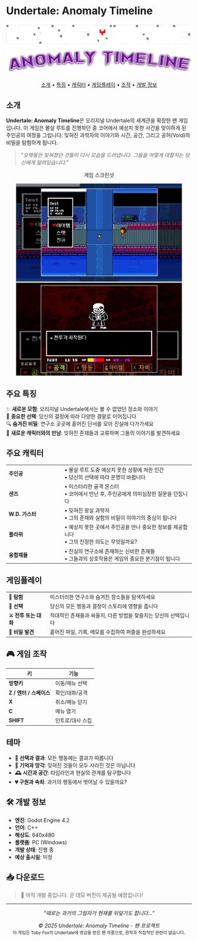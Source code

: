 # Undertale: Anomaly Timeline

<div align="center">
  <img src="./image/logo.png" alt="게임 로고" width="600"/>
  <br>
  <p>
    <a href="#소개">소개</a> •
    <a href="#주요-특징">특징</a> •
    <a href="#주요-캐릭터">캐릭터</a> •
    <a href="#게임플레이">게임플레이</a> •
    <a href="#-게임-조작">조작</a> •
    <a href="#-개발-정보">개발 정보</a>
  </p>
</div>

## 소개

**Undertale: Anomaly Timeline**은 오리지널 Undertale의 세계관을 확장한 팬 게임입니다. 이 게임은 몰살 루트를 진행하던 중 코어에서 예상치 못한 사건을 맞이하게 된 주인공의 여정을 그립니다. 잊혀진 과학자의 이야기와 시간, 공간, 그리고 공허(Void)의 비밀을 탐험하게 됩니다.

> *"오랫동안 잊혀졌던 것들이 다시 모습을 드러냅니다. 그들을 어떻게 대할지는 당신에게 달려있습니다."*

<div align="center">
  <p>게임 스크린샷</p>
  <img src="./image/game.png" alt="게임 화면" width="450"/>
  <img src="./image/battle.png" alt="전투 장면" width="450"/>
</div>

## 주요 특징

✨ **새로운 모험**: 오리지널 Undertale에서는 볼 수 없었던 장소와 이야기  
🔀 **중요한 선택**: 당신의 결정에 따라 다양한 결말로 이어집니다  
🔍 **숨겨진 비밀**: 연구소 곳곳에 흩어진 단서를 모아 진실에 다가가세요  
👥 **새로운 캐릭터와의 만남**: 잊혀진 존재들과 교류하며 그들의 이야기를 발견하세요  

## 주요 캐릭터

<table>
  <tr>
    <td width="30%"><b>주인공</b></td>
    <td>
      • 몰살 루트 도중 예상치 못한 상황에 처한 인간<br>
      • 당신의 선택에 따라 운명이 바뀝니다
    </td>
  </tr>
  <tr>
    <td><b>샌즈</b></td>
    <td>
      • 미스터리한 골격 몬스터<br>
      • 코어에서 만난 후, 주인공에게 의미심장한 질문을 던집니다
    </td>
  </tr>
  <tr>
    <td><b>W.D. 가스터</b></td>
    <td>
      • 잊혀진 왕실 과학자<br>
      • 그의 존재와 실험의 비밀이 이야기의 중심이 됩니다
    </td>
  </tr>
  <tr>
    <td><b>플라위</b></td>
    <td>
      • 예상치 못한 곳에서 주인공을 만나 중요한 정보를 제공합니다<br>
      • 그의 진정한 의도는 무엇일까요?
    </td>
  </tr>
  <tr>
    <td><b>융합체들</b></td>
    <td>
      • 진실의 연구소에 존재하는 신비한 존재들<br>
      • 그들과의 상호작용은 게임의 중요한 분기점이 됩니다
    </td>
  </tr>
</table>

## 게임플레이

<div align="center">
  <table>
    <tr>
      <td><b>🔎 탐험</b></td>
      <td>미스터리한 연구소와 숨겨진 장소들을 탐색하세요</td>
    </tr>
    <tr>
      <td><b>🔄 선택</b></td>
      <td>당신의 모든 행동과 결정이 스토리에 영향을 줍니다</td>
    </tr>
    <tr>
      <td><b>⚔️ 전투 또는 대화</b></td>
      <td>적대적인 존재들과 싸울지, 다른 방법을 찾을지는 당신의 선택입니다</td>
    </tr>
    <tr>
      <td><b>📝 비밀 발견</b></td>
      <td>흩어진 파일, 기록, 메모를 수집하여 퍼즐을 완성하세요</td>
    </tr>
  </table>
</div>

## 🎮 게임 조작
| 키 | 기능 |
|---|---|
| **방향키** | 이동/메뉴 선택 |
| **Z / 엔터 / 스페이스** | 확인/대화/공격 |
| **X** | 취소/메뉴 닫기 |
| **C** | 메뉴 열기 |
| **SHIFT** | 인트로/대사 스킵 |

## 테마

- **💫 선택과 결과**: 모든 행동에는 결과가 따릅니다
- **🧠 기억과 망각**: 잊혀진 것들이 모두 사라진 것은 아닙니다
- **🕰️ 시간과 공간**: 타임라인과 현실의 관계를 탐구합니다
- **💔 구원과 속죄**: 과거의 행동에서 벗어날 수 있을까요?

## 🛠️ 개발 정보
- **엔진**: Godot Engine 4.2
- **언어**: C++
- **해상도**: 640x480
- **플랫폼**: PC (Windows)
- **개발 상태**: 진행 중
- **예상 출시일**: 미정

## 📥 다운로드
> 🚧 아직 개발 중입니다. 곧 데모 버전이 제공될 예정입니다!

---

<div align="center">
  <p><i>"때로는 과거의 그림자가 현재를 뒤덮기도 합니다..."</i></p>
  <p><i>© 2025 Undertale: Anomaly Timeline - 팬 프로젝트</i><br>
  <small>이 게임은 Toby Fox의 Undertale에 영감을 받은 팬 작품으로, 원작과 직접적인 관련이 없습니다.</small></p>
</div>